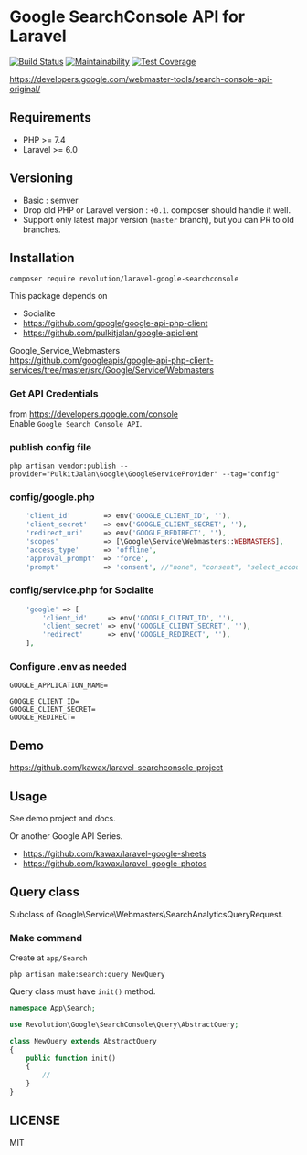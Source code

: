 # Google SearchConsole API for Laravel

[![Build Status](https://travis-ci.com/kawax/laravel-google-searchconsole.svg?token=wkkMzzpvNjzrZivG4aGb&branch=master)](https://travis-ci.com/kawax/laravel-google-searchconsole)
[![Maintainability](https://api.codeclimate.com/v1/badges/74439a91df19143ff593/maintainability)](https://codeclimate.com/github/kawax/laravel-google-searchconsole/maintainability)
[![Test Coverage](https://api.codeclimate.com/v1/badges/74439a91df19143ff593/test_coverage)](https://codeclimate.com/github/kawax/laravel-google-searchconsole/test_coverage)


https://developers.google.com/webmaster-tools/search-console-api-original/

## Requirements
- PHP >= 7.4
- Laravel >= 6.0

## Versioning
- Basic : semver
- Drop old PHP or Laravel version : `+0.1`. composer should handle it well.
- Support only latest major version (`master` branch), but you can PR to old branches.

## Installation

```
composer require revolution/laravel-google-searchconsole
```

This package depends on

- Socialite
- https://github.com/google/google-api-php-client
- https://github.com/pulkitjalan/google-apiclient

Google_Service_Webmasters  
https://github.com/googleapis/google-api-php-client-services/tree/master/src/Google/Service/Webmasters

### Get API Credentials
from https://developers.google.com/console  
Enable `Google Search Console API`.

### publish config file
```
php artisan vendor:publish --provider="PulkitJalan\Google\GoogleServiceProvider" --tag="config"
```

### config/google.php
```php
    'client_id'        => env('GOOGLE_CLIENT_ID', ''),
    'client_secret'    => env('GOOGLE_CLIENT_SECRET', ''),
    'redirect_uri'     => env('GOOGLE_REDIRECT', ''),
    'scopes'           => [\Google\Service\Webmasters::WEBMASTERS],
    'access_type'      => 'offline',
    'approval_prompt'  => 'force',
    'prompt'           => 'consent', //"none", "consent", "select_account" default:none
```

### config/service.php for Socialite

```php
    'google' => [
        'client_id'     => env('GOOGLE_CLIENT_ID', ''),
        'client_secret' => env('GOOGLE_CLIENT_SECRET', ''),
        'redirect'      => env('GOOGLE_REDIRECT', ''),
    ],
```

### Configure .env as needed
```
GOOGLE_APPLICATION_NAME=

GOOGLE_CLIENT_ID=
GOOGLE_CLIENT_SECRET=
GOOGLE_REDIRECT=
```

## Demo
https://github.com/kawax/laravel-searchconsole-project

## Usage
See demo project and docs.

Or another Google API Series.
- https://github.com/kawax/laravel-google-sheets
- https://github.com/kawax/laravel-google-photos

## Query class
Subclass of Google\Service\Webmasters\SearchAnalyticsQueryRequest.

### Make command
Create at `app/Search`

```
php artisan make:search:query NewQuery 
```

Query class must have `init()` method.

```php
namespace App\Search;

use Revolution\Google\SearchConsole\Query\AbstractQuery;

class NewQuery extends AbstractQuery
{
    public function init()
    {
        //
    }
}
```

## LICENSE
MIT  
